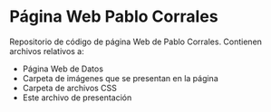 # Página Web Pablo Corrales
Repositorio de código de página Web de Pablo Corrales.
Contienen archivos relativos a:
   - Página Web de Datos 
   - Carpeta de imágenes que se presentan en la página
   - Carpeta de archivos CSS
   - Este archivo de presentación 
